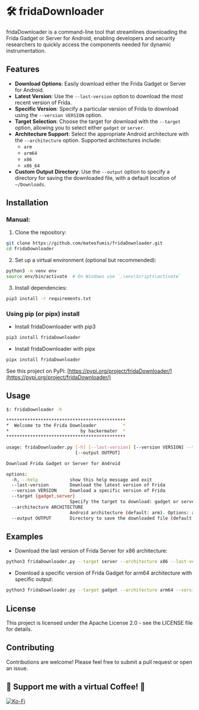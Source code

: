 # 🛠️ fridaDownloader

fridaDownloader is a command-line tool that streamlines downloading the Frida Gadget or Server for Android, enabling developers and security researchers to quickly access the components needed for dynamic instrumentation.

## Features

- **Download Options**: Easily download either the Frida Gadget or Server for Android.
- **Latest Version**: Use the `--last-version` option to download the most recent version of Frida.
- **Specific Version**: Specify a particular version of Frida to download using the `--version VERSION` option.
- **Target Selection**: Choose the target for download with the `--target` option, allowing you to select either `gadget` or `server`.
- **Architecture Support**: Select the appropriate Android architecture with the `--architecture` option. Supported architectures include:
  - `arm`
  - `arm64`
  - `x86`
  - `x86_64`
- **Custom Output Directory**: Use the `--output` option to specify a directory for saving the downloaded file, with a default location of `~/Downloads`.

## Installation

### Manual:

1. Clone the repository:

```bash
git clone https://github.com/mateofumis/fridaDownloader.git
cd fridaDownloader
```

2. Set up a virtual environment (optional but recommended):

```bash
python3 -m venv env
source env/bin/activate  # On Windows use `.\env\Scripts\activate`
```

3. Install dependencies:

```bash
pip3 install -r requirements.txt
```

### Using pip (or pipx) install

- Install fridaDownloader with pip3

```bash
pip3 install fridaDownloader 
```
- Install fridaDownloader with pipx

```bash
pipx install fridaDownloader 
```

See this project on PyPi: [https://pypi.org/project/fridaDownloader/](https://pypi.org/project/fridaDownloader/) 

## Usage

```bash
$: fridaDownloader -h

*********************************************
*  Welcome to the Frida Downloader          *
*                           by hackermater  *
*********************************************

usage: fridaDownloader.py [-h] [--last-version] [--version VERSION] --target {gadget,server} [--architecture ARCHITECTURE]
                          [--output OUTPUT]

Download Frida Gadget or Server for Android

options:
  -h, --help            show this help message and exit
  --last-version        Download the latest version of Frida
  --version VERSION     Download a specific version of Frida
  --target {gadget,server}
                        Specify the target to download: gadget or server
  --architecture ARCHITECTURE
                        Android architecture (default: arm). Options: arm, arm64, x86, x86_64
  --output OUTPUT       Directory to save the downloaded file (default: ~/Downloads)
```

## Examples

- Download the last version of Frida Server for x86 architecture:

```bash
python3 fridaDownloader.py --target server --architecture x86 --last-version
```

- Download a specific version of Frida Gadget for arm64 architecture with specific output:

```bash
python3 fridaDownloader.py --target gadget --architecture arm64 --version 15.2.0 --output ~/Frida/Gadget/frida-gadget-arm64
```

## License

This project is licensed under the Apache License 2.0 - see the LICENSE file for details.

## Contributing

Contributions are welcome! Please feel free to submit a pull request or open an issue.

## 🧡 Support me with a virtual Coffee! 🧡

[![Ko-Fi](https://storage.ko-fi.com/cdn/brandasset/kofi_button_stroke.png)](https://ko-fi.com/hackermater)
